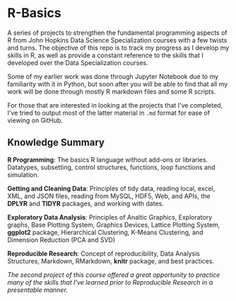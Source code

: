 # R-Basics
A series of projects to strengthen the fundamental programming aspects of R from John Hopkins Data Science Specialization courses with a few twists and turns. The objective of this repo is to track my progress as I develop my skills in R, as well as provide a constant reference to the skills that I developed over the Data Specialization courses.

Some of my earlier work was done through Jupyter Notebook due to my familiarity with it in Python, but soon after you will be able to find that all my work will be done through mostly R markdown files and some R scripts. 

For those that are interested in looking at the projects that I've completed, I've tried to output most of the latter material in `.md` format for ease of viewing on GitHub.

## Knowledge Summary

**R Programming**: The basics R language without add-ons or libraries. Datatypes, subsetting, control structures, functions, loop functions and simulation.

**Getting and Cleaning Data**: Principles of tidy data, reading local, excel, XML, and JSON files, reading from MySQL, HDF5, Web, and APIs, the  **DPLYR** and **TIDYR** packages, and working with dates.

**Exploratory Data Analysis**: Principles of Analtic Graphics, Exploratory graphs, Base Plotting System, Graphics Devices, Lattice Plotting System, **ggplot2** package, Hierarchical Clustering, K-Means Clustering, and Dimension Reduction (PCA and SVD)

**Reproducible Research**: Concept of reproducibility, Data Analysis Structures, Markdown, RMarkdown, **knitr** package, and best practices.

*The second project of this course offered a great opportunity to practice many of the skills that I've learned prior to Reproducible Research in a presentable manner.*
